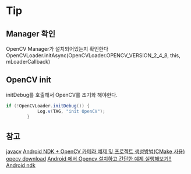 # Tip
## Manager 확인
OpenCV Manager가 설치되어있는지 확인한다
OpenCVLoader.initAsync(OpenCVLoader.OPENCV_VERSION_2_4_8, this, mLoaderCallback)
## OpenCV init
initDebug를 호출해서 OpenCV를 초기화 해야한다.
```java
if (!OpenCVLoader.initDebug()) {
			Log.v(TAG, "init OpenCV");
		}
```


## 참고
[javacv](https://github.com/bytedeco/javacv)
[Android NDK + OpenCV 카메라 예제 및 프로젝트 생성방법(CMake 사용)](https://webnautes.tistory.com/1054)
[opecv download](https://github.com/opencv/opencv/releases)
[Android 에서 Opencv 설치하고 간단한 예제 실행해보기!!](http://melonicedlatte.com/android/2018/04/07/032920.html)
[Android ndk](https://github.com/googlesamples/android-ndk/)